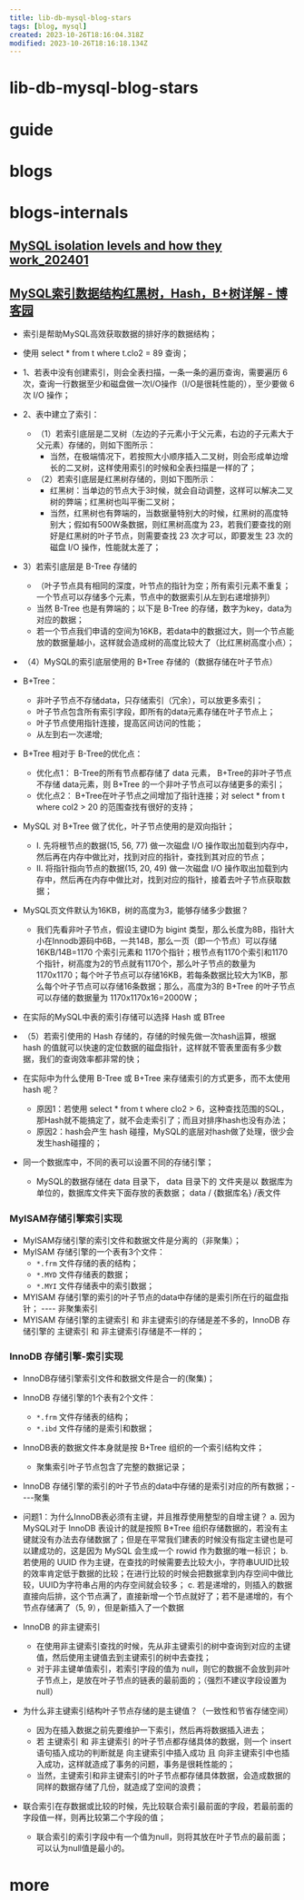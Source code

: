 ```yaml
---
title: lib-db-mysql-blog-stars
tags: [blog, mysql]
created: 2023-10-26T18:16:04.318Z
modified: 2023-10-26T18:16:18.134Z
---
```


# lib-db-mysql-blog-stars

# guide

# blogs

# blogs-internals

## [MySQL isolation levels and how they work_202401](https://planetscale.com/blog/mysql-isolation-levels-and-how-they-work)

## [MySQL索引数据结构红黑树，Hash，B+树详解 - 博客园](https://www.cnblogs.com/yufeng218/p/12465694.html)

- 索引是帮助MySQL高效获取数据的排好序的数据结构；
- 使用 select * from t where t.clo2 = 89 查询；
- 1、若表中没有创建索引，则会全表扫描，一条一条的遍历查询，需要遍历 6 次，查询一行数据至少和磁盘做一次I/O操作（I/O是很耗性能的），至少要做 6 次 I/O 操作；
- 2、表中建立了索引：
  - （1）若索引底层是二叉树（左边的子元素小于父元素，右边的子元素大于父元素）存储的，则如下图所示：
    - 当然，在极端情况下，若按照大小顺序插入二叉树，则会形成单边增长的二叉树，这样使用索引的时候和全表扫描是一样的了；
  - （2）若索引底层是红黑树存储的，则如下图所示：
    - 红黑树：当单边的节点大于3时候，就会自动调整，这样可以解决二叉树的弊端；红黑树也叫平衡二叉树；
    - 当然，红黑树也有弊端的，当数据量特别大的时候，红黑树的高度特别大；假如有500W条数据，则红黑树高度为 23，若我们要查找的刚好是红黑树的叶子节点，则需要查找 23 次才可以，即要发生 23 次的磁盘 I/O 操作，性能就太差了；
- 3）若索引底层是 B-Tree 存储的
  - （叶子节点具有相同的深度，叶节点的指针为空；所有索引元素不重复；一个节点可以存储多个元素，节点中的数据索引从左到右递增排列）
  - 当然 B-Tree 也是有弊端的；以下是 B-Tree 的存储，数字为key，data为对应的数据；
  - 若一个节点我们申请的空间为16KB，若data中的数据过大，则一个节点能放的数据量越小，这样就会造成树的高度比较大了（比红黑树高度小点）；
- （4）MySQL的索引底层使用的 B+Tree 存储的（数据存储在叶子节点）
- B+Tree：
  - 非叶子节点不存储data，只存储索引（冗余），可以放更多索引；
  - 叶子节点包含所有索引字段，即所有的data元素存储在叶子节点上；
  - 叶子节点使用指针连接，提高区间访问的性能；
  - 从左到右一次递增; 
- B+Tree 相对于 B-Tree的优化点：
  - 优化点1： B-Tree的所有节点都存储了 data 元素， B+Tree的非叶子节点不存储 data元素，则 B+Tree 的一个非叶子节点可以存储更多的索引；
  - 优化点2： B+Tree在叶子节点之间增加了指针连接；对 select * from t where col2 > 20 的范围查找有很好的支持；
- MySQL 对 B+Tree 做了优化，叶子节点使用的是双向指针；  
  - I. 先将根节点的数据(15, 56, 77) 做一次磁盘 I/O 操作取出加载到内存中，然后再在内存中做比对，找到对应的指针，查找到其对应的节点；
  - II. 将指针指向节点的数据(15, 20, 49) 做一次磁盘 I/O 操作取出加载到内存中，然后再在内存中做比对，找到对应的指针，接着去叶子节点获取数据；

- MySQL页文件默认为16KB，树的高度为3，能够存储多少数据？
  - 我们先看非叶子节点，假设主键ID为 bigint 类型，那么长度为8B，指针大小在Innodb源码中6B，一共14B，那么一页（即一个节点）可以存储  16KB/14B=1170 个索引元素和 1170个指针；根节点有1170个索引和1170个指针，树高度为2的节点就有1170个，那么叶子节点的数量为 1170x1170；每个叶子节点可以存储16KB，若每条数据比较大为1KB，那么每个叶子节点可以存储16条数据；那么，高度为3的 B+Tree 的叶子节点可以存储的数据量为 1170x1170x16=2000W；

- 在实际的MySQL中表的索引存储可以选择 Hash 或 BTree

- （5）若索引使用的 Hash 存储的，存储的时候先做一次hash运算，根据 hash 的值就可以快速的定位数据的磁盘指针，这样就不管表里面有多少数据，我们的查询效率都非常的快；
- 在实际中为什么使用 B-Tree 或 B+Tree 来存储索引的方式更多，而不太使用 hash 呢？
  - 原因1：若使用 select * from t where clo2 > 6，这种查找范围的SQL，那Hash就不能搞定了，就不会走索引了；而且对排序hash也没有办法；
  - 原因2：hash会产生 hash 碰撞，MySQL的底层对hash做了处理，很少会发生hash碰撞的；

- 同一个数据库中，不同的表可以设置不同的存储引擎；
  - MySQL的数据存储在 data 目录下， data 目录下的 文件夹是以 数据库为单位的，数据库文件夹下面存放的表数据；  data / {数据库名} /表文件

### MyISAM存储引擎索引实现

- MyISAM存储引擎的索引文件和数据文件是分离的（非聚集）；
- MyISAM 存储引擎的一个表有3个文件：  
  - `*.frm` 文件存储的表的结构； 
  - `*.MYD` 文件存储表的数据； 
  - `*.MYI` 文件存储表中的索引数据；
- MYISAM 存储引擎的索引的叶子节点的data中存储的是索引所在行的磁盘指针； ---- 非聚集索引
- MYISAM 存储引擎的主键索引 和 非主键索引的存储是差不多的，InnoDB 存储引擎的 主键索引 和 非主键索引存储是不一样的；

### InnoDB 存储引擎-索引实现

- InnoDB存储引擎索引文件和数据文件是合一的(聚集)；
- InnoDB 存储引擎的1个表有2个文件：  
  - `*.frm` 文件存储表的结构； 
  - `*.ibd` 文件存储的是索引和数据；
- InnoDB表的数据文件本身就是按 B+Tree 组织的一个索引结构文件；
  - 聚集索引叶子节点包含了完整的数据记录；
- InnoDB 存储引擎的索引的叶子节点的data中存储的是索引对应的所有数据；----聚集

- 问题1：为什么InnoDB表必须有主键，并且推荐使用整型的自增主键？
  a. 因为 MySQL对于 InnoDB 表设计的就是按照 B+Tree 组织存储数据的，若没有主键就没有办法去存储数据了；但是在平常我们建表的时候没有指定主键也是可以建成功的，这是因为 MySQL 会生成一个 rowid 作为数据的唯一标识；
  b. 若使用的 UUID 作为主键，在查找的时候需要去比较大小，字符串UUID比较的效率肯定低于数据的比较；在进行比较的时候会把数据拿到内存空间中做比较，UUID为字符串占用的内存空间就会较多；
  c. 若是递增的，则插入的数据直接向后排，这个节点满了，直接新增一个节点就好了；若不是递增的，有个节点存储满了（5, 9），但是新插入了一个数据

- InnoDB 的非主键索引
  - 在使用非主键索引查找的时候，先从非主键索引的树中查询到对应的主键值，然后使用主键值去到主键索引的树中去查找；
  - 对于非主键单值索引，若索引字段的值为 null，则它的数据不会放到非叶子节点上，是放在叶子节点的链表的最前面的；（强烈不建议字段设置为null）

- 为什么非主键索引结构叶子节点存储的是主键值？（一致性和节省存储空间）
  - 因为在插入数据之前先要维护一下索引，然后再将数据插入进去；
  - 若 主键索引 和 非主键索引 的叶子节点都存储具体的数据，则一个 insert 语句插入成功的判断就是 向主键索引中插入成功 且 向非主键索引中也插入成功，这样就造成了事务的问题，事务是很耗性能的；
  - 当然，主键索引和非主键索引的叶子节点都存储具体数据，会造成数据的同样的数据存储了几份，就造成了空间的浪费；

- 联合索引在存数据或比较的时候，先比较联合索引最前面的字段，若最前面的字段值一样，则再比较第二个字段的值；
  - 联合索引的索引字段中有一个值为null，则将其放在叶子节点的最前面；可以认为null值是最小的。
# more
